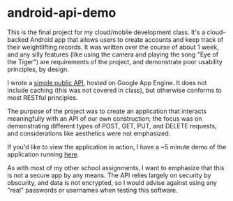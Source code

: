 # android-api-demo

This is the final project for my cloud/mobile development class. It's a cloud-backed Android app that allows users to create accounts and keep track of their weightlifting records. It was written over the course of about 1 week, and any silly features (like using the camera and playing the song "Eye of the Tiger") are requirements of the project, and demonstrate poor usability principles, by design.

I wrote a <a href="http://seifert-mobile.appspot.com">simple public API</a>, hosted on Google App Engine. It does not include caching (this was not covered in class), but otherwise conforms to most RESTful principles.

The purpose of the project was to create an application that interacts meaningfully with an API of our own construction; the focus was on demonstrating different types of POST, GET, PUT, and DELETE requests, and considerations like aesthetics were not emphasized.

If you'd like to view the application in action, I have a ~5 minute demo of the application running <a href="http://web.engr.oregonstate.edu/~seiferjo/CS496/finalDemo.mp4">here</a>.

As with most of my other school assignments, I want to emphasize that this is not a secure app by any means. The API relies largely on security by obscurity, and data is not encrypted, so I would advise against using any "real" passwords or usernames when testing this software.
